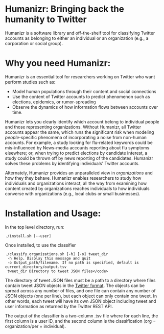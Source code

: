 # Humanizr: Bringing back the humanity to Twitter

Humanizr is a software library and off-the-shelf tool for classifying Twitter
accounts as belonging to either an individual or an organization (e.g., a
corporation or social group).

# Why you need Humanizr:

Humanizr is an essential tool for researchers working on Twitter who want perform studies such as:

  * Model human populations through their content and social connections
  * Use the content of Twitter accounts to predict phenomenon such as elections,
    epidemics, or rumor-spreading
  * Observe the dynamics of how information flows between accounts over time.

Humanizr lets you clearly identify which account belong to individual people and
those representing organizations.  Without Humanizr, all Twitter accounts appear
the same, which runs the significant risk when modeling <em>people</em>-specific
phenomena of incorporating a noise from non-human accounts.  For example, a
study looking for flu-related keywords could be mis-influenced by News-media
accounts reporting about flu symptoms elsewhere; or, when trying to predict
elections by candidate interest, a study could be thrown off by news reporting
of the candidates.  Humanizr solves these problems by identifying individuals'
Twitter accounts.

Alternately, Humanizr provides an unparalleled view in <em>organizations</em>
and how they they behave.  Humanizr enables researchers to study how individuals
and organizations interact, all the way from examining how content created by
organizations reaches individuals to how individuals converse with organizations
(e.g., local clubs or small businesses).

# Installation and Usage:

In the top level directory, run:

<code>./install.sh [--user]</code>

Once installed, to use the classifier

    ./classify_organizations.sh [-h] [-o] tweet_dir
     -h Help. Display this message and quit
     -o Output_path/filename. If no path is specified, default is current_directory/output.tsv
     tweet_dir Directory to tweet JSON files</code>

The directory of tweet JSON files must be a path to a directory where files
contain tweet JSON objects in the [Twitter
format](https://dev.twitter.com/overview/api/tweets). The objects can be spread
across any number of files, and one file can contain any number of JSON objects
(one per line), but each object can only contain one tweet. In other words, each
tweet will have its own JSON object including tweet and user information as
returned by the Twitter REST API.

The output of the classifier is a two-column .tsv file where for each line, the
first column is a user ID, and the second column is the classification (org =
organization/per = individual).
